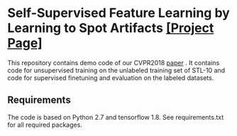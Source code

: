 # Self-Supervised Feature Learning by Learning to Spot Artifacts [[Project Page]](https://sjenni.github.io/LearningToSpotArtifacts/) 

This repository contains demo code of our CVPR2018 [paper](https://arxiv.org/abs/1806.05024) . It contains code for unsupervised training on the unlabeled training set of STL-10 and code for supervised finetuning and evaluation on the labeled datasets. 

## Requirements
The code is based on Python 2.7 and tensorflow 1.8. See requirements.txt for all required packages.




